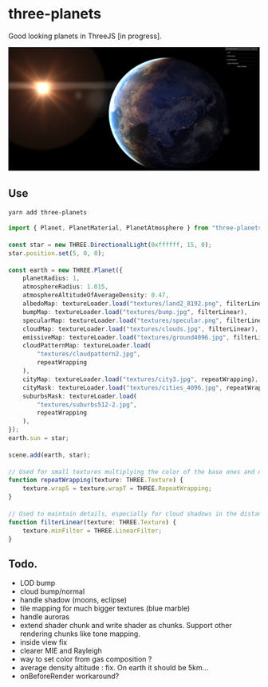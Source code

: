 # three-planets

Good looking planets in ThreeJS [in progress].

![image](./example.png)

## Use

```bash
yarn add three-planets
```

```typescript
import { Planet, PlanetMaterial, PlanetAtmosphere } from "three-planets";

const star = new THREE.DirectionalLight(0xffffff, 15, 0);
star.position.set(5, 0, 0);

const earth = new THREE.Planet({
    planetRadius: 1,
    atmosphereRadius: 1.015,
    atmosphereAltitudeOfAverageDensity: 0.47,
    albedoMap: textureLoader.load("textures/land2_8192.png", filterLinear),
    bumpMap: textureLoader.load("textures/bump.jpg", filterLinear),
    specularMap: textureLoader.load("textures/specular.png", filterLinear),
    cloudMap: textureLoader.load("textures/clouds.jpg", filterLinear),
    emissiveMap: textureLoader.load("textures/ground4096.jpg", filterLinear),
    cloudPatternMap: textureLoader.load(
        "textures/cloudpattern2.jpg",
        repeatWrapping
    ),
    cityMap: textureLoader.load("textures/city3.jpg", repeatWrapping),
    cityMask: textureLoader.load("textures/cities_4096.jpg", repeatWrapping),
    suburbsMask: textureLoader.load(
        "textures/suburbs512-2.jpg",
        repeatWrapping
    ),
});
earth.sun = star;

scene.add(earth, star);

// Used for small textures multiplying the color of the base ones and used to increase details.
function repeatWrapping(texture: THREE.Texture) {
    texture.wrapS = texture.wrapT = THREE.RepeatWrapping;
}

// Used to maintain details, especially for cloud shadows in the distance.
function filterLinear(texture: THREE.Texture) {
    texture.minFilter = THREE.LinearFilter;
}
```

## Todo.

-   LOD bump
-   cloud bump/normal
-   handle shadow (moons, eclipse)
-   tile mapping for much bigger textures (blue marble)
-   handle auroras
-   extend shader chunk and write shader as chunks. Support other rendering chunks like tone mapping.
-   inside view fix
-   clearer MIE and Rayleigh
-   way to set color from gas composition ?
-   average density altitude : fix. On earth it should be 5km...
-   onBeforeRender workaround?
